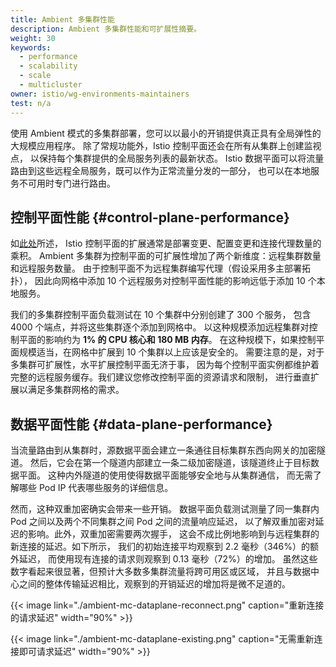 ```yaml
---
title: Ambient 多集群性能
description: Ambient 多集群性能和可扩展性摘要。
weight: 30
keywords:
  - performance
  - scalability
  - scale
  - multicluster
owner: istio/wg-environments-maintainers
test: n/a
---
```


使用 Ambient 模式的多集群部署，您可以以最小的开销提供真正具有全局弹性的大规模应用程序。
除了常规功能外，Istio 控制平面还会在所有从集群上创建监视点，
以保持每个集群提供的全局服务列表的最新状态。
Istio 数据平面可以将流量路由到这些远程全局服务，既可以作为正常流量分发的一部分，
也可以在本地服务不可用时专门进行路由。

## 控制平面性能 {#control-plane-performance}

如[此处](/zh/docs/ops/deployment/performance-and-scalability)所述，
Istio 控制平面的扩展通常是部署变更、配置变更和连接代理数量的乘积。
Ambient 多集群为控制平面的可扩展性增加了两个新维度：远程集群数量和远程服务数量。
由于控制平面不为远程集群编写代理（假设采用多主部署拓扑），
因此向网格中添加 10 个远程服务对控制平面性能的影响远低于添加 10 个本地服务。

我们的多集群控制平面负载测试在 10 个集群中分别创建了 300 个服务，
包含 4000 个端点，并将这些集群逐个添加到网格中。
以这种规模添加远程集群对控制平面的影响约为 **1% 的 CPU 核心和 180 MB 内存**。
在这种规模下，如果控制平面规模适当，在网格中扩展到 10 个集群以上应该是安全的。
需要注意的是，对于多集群可扩展性，水平扩展控制平面无济于事，
因为每个控制平面实例都维护着完整的远程服务缓存。我们建议您修改控制平面的资源请求和限制，
进行垂直扩展以满足多集群网格的需求。

## 数据平面性能 {#data-plane-performance}

当流量路由到从集群时，源数据平面会建立一条通往目标集群东西向网关的加密隧道。
然后，它会在第一个隧道内部建立一条二级加密隧道，该隧道终止于目标数据平面。
这种内外隧道的使用使得数据平面能够安全地与从集群通信，
而无需了解哪些 Pod IP 代表哪些服务的详细信息。

然而，这种双重加密确实会带来一些开销。
数据平面负载测试测量了同一集群内 Pod 之间以及两个不同集群之间 Pod 之间的流量响应延迟，
以了解双重加密对延迟的影响。此外，双重加密需要两次握手，
这会不成比例地影响到与远程集群的新连接的延迟。如下所示，
我们的初始连接平均观察到 2.2 毫秒（346%）的额外延迟，
而使用现有连接的请求则观察到 0.13 毫秒（72%）的增加。
虽然这些数字看起来很显著，但预计大多数多集群流量将跨可用区或区域，
并且与数据中心之间的整体传输延迟相比，观察到的开销延迟的增加将是微不足道的。

{{< image link="./ambient-mc-dataplane-reconnect.png" caption="重新连接的请求延迟" width="90%" >}}

{{< image link="./ambient-mc-dataplane-existing.png" caption="无需重新连接即可请求延迟" width="90%" >}}
